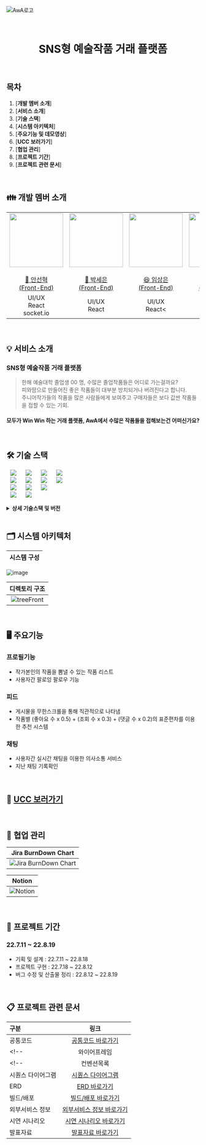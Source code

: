 ![AwA로고](/uploads/390a7dfd55f76033c7c2017f40cfca21/AwA로고.png)
<div align="center">
<br />
<h1>SNS형 예술작품 거래 플랫폼</h1>
<br />
</div>

## 목차

1. [**개발 멤버 소개**]
2. [**서비스 소개**]
3. [**기술 스택**]
4. [**시스템 아키텍처**]
5. [**주요기능 및 데모영상**]
6. [**UCC 보러가기**]
7. [**협업 관리**]
8. [**프로젝트 기간**]
9. [**프로젝트 관련 문서**]

<br/>

<div id="1"></div>

## 👪 개발 멤버 소개 
<table>
    <tr>
        <td height="140px" align="center"> <a href="https://github.com/Seonhyuk">
            <img src="" width="140px" /> <br><br> 🙂 안선혁 <br>(Front-End) </a> <br></td>
        <td height="140px" align="center"> <a href="https://github.com/seniing">
            <img src="" width="140px" /> <br><br> 🙂 박세은 <br>(Front-End) </a> <br></td>
        <td height="140px" align="center"> <a href="https://github.com/sangeun-lim">
            <img src="" width="140px" /> <br><br> 😆 임상은 <br>(Front-End) </a> <br></td>
        <td height="140px" align="center"> <a href="https://github.com/kimsezin">
            <img src="" width="140px" /> <br><br> 😁 김세진 <br>(Back-End) </a> <br></td>
        <td height="140px" align="center"> <a href="https://github.com/choiyounghyun">
            <img src="" width="140px" /> <br><br> 🙄 최영현 <br>(Back-End) </a> <br></td>
    </tr>
    <tr>
        <td align="center">UI/UX<br/>React<br/>socket.io<br/>
        <td align="center">UI/UX<br/>React
        <td align="center">UI/UX<br/>React<
        <td align="center">REST API<br/>CI/CD
        <td align="center">REST API<br/>CI/CD
    </tr>
</table>

<br />

<div id="2"></div>

## 💡 서비스 소개

### SNS형 예술작품 거래  플랫폼

> 한해 예술대학 졸업생 00 명, 수많은 졸업작품들은 어디로 가는걸까요?<br />
피와땀으로 만들어진 좋은 작품들이 대부분 방치되거나 버려진다고 합니다. <br />
주니어작가들의 작품을 많은 사람들에게 보여주고 구매자들은 보다 값싼 작품들을 접할 수 있는 기회.
>
#### 모두가 Win Win 하는 거래 플랫폼, AwA에서 수많은 작품들을 접해보는건 어떠신가요?

<br/>

<div id="3"></div>

## 🛠️ 기술 스택

<img src="https://img.shields.io/badge/Java-007396?style=for-the-badge&logo=Java&logoColor=#007396" style="height : auto; margin-left : 10px; margin-right : 10px;"/> <img src="https://img.shields.io/badge/Spring Boot-6DB33F?style=for-the-badge&logo=Spring Boot&logoColor=white" style="height : auto; margin-left : 10px; margin-right : 10px;"/> <img src="https://img.shields.io/badge/JSON Web Tokens-000000?style=for-the-badge&logo=JSON Web Tokens&logoColor=white" style="height : auto; margin-left : 10px; margin-right : 10px;"/> <img src="https://img.shields.io/badge/Spring Security-6DB33F?style=for-the-badge&logo=Spring Security&logoColor=white" style="height : auto; margin-left : 10px; margin-right : 10px;"/><br>
<img src="https://img.shields.io/badge/Gradle-02303A?style=for-the-badge&logo=Gradle&logoColor=white" style="height : auto; margin-left : 10px; margin-right : 10px;"/> <img src="https://img.shields.io/badge/Nginx-009639?style=for-the-badge&logo=NGINX&logoColor=white" style="height : auto; margin-left : 10px; margin-right : 10px;"/> <img src="https://img.shields.io/badge/Jenkins-D24939?style=for-the-badge&logo=Jenkins&logoColor=white" style="height : auto; margin-left : 10px; margin-right : 10px;"/> <img src="https://img.shields.io/badge/Ubuntu-E95420?style=for-the-badge&logo=Ubuntu&logoColor=white" style="height : auto; margin-left : 10px; margin-right : 10px;"/><br>
<img src="https://img.shields.io/badge/React-61DAFB?style=for-the-badge&logo=React&logoColor=white" style="height : auto; margin-left : 10px; margin-right : 10px;"/> <img src="https://img.shields.io/badge/Redux-764ABC?style=for-the-badge&logo=Redux&logoColor=white" style="height : auto; margin-left : 10px; margin-right : 10px;"/> <img src="https://img.shields.io/badge/Node.js-339939?style=for-the-badge&logo=Node.js&logoColor=white" style="height : auto; margin-left : 10px; margin-right : 10px;"/> <br>
<img src="https://img.shields.io/badge/Jira-0052CC?style=for-the-badge&logo=Jira&logoColor=white" style="height : auto; margin-left : 10px; margin-right : 10px;"/> <img src="https://img.shields.io/badge/GitLab-FCA121?style=for-the-badge&logo=GitLab&logoColor=white" style="height : auto; margin-left : 10px; margin-right : 10px;"/> <br/>

<details><summary> <b> 상세 기술스택 및 버전</b> </summary>

| 구분       | 기술스택                    | 상세내용                 | 버전          |
| -------- | ----------------------- | -------------------- | ----------- |
| 공통     | 형상관리                    | Gitlab               | \-          |
|          | 이슈관리                    | Jira                 | \-          |
|          | 커뮤니케이션                  | Mattermost, Notion   | \-          |
| BackEnd  | DB                      | MariaDB              | 10.6        |
|          |                         | JPA                  | \-          |
|          |                         | QueryDSL             | \-          |
|          | Java                    | JDK                  | 11.0.14     |
|          | Spring                  | Spring               | 5.3.21      |
|          |                         | Spring Boot          | 2.7.1       |
|          | IDE                     | Intellij(Ultimate)   | 22.1.3      |
|          | Cloud Storage           | Firebase             | \-          |
|          | Build                   | Gradle               | 7.4.1       |
|          | API Docs                | Swagger2             | 2.9.2       |
| FrontEnd | HTML5                   |                      | \-          |
|          | CSS3                    |                      | \-          |
|          | JavaScript(ES6)         |                      |\-           |
|          | React                   | React                | 17.0.2      |
|          | React                   | Redux                | 7.2.6       |
|          | React                   | Redux-thunk          | 2.4.1       |
|          |                         | styled-components    | 5.3.3       |
|          |                         | framer-motion        | 6.0.0       |
|          |                         | apexcharts           | 3.33.0      |
|          |                         | toast-ui/react-editor      | 3.1.2       |
|          |                         | toast-ui/react-calendar    | 1.0.6       |
|          | WebSocket               | @stomp/stompjs       | 6.1.2       |
|          | WebSocket               | stompjs              | 2.3.3       |
|          | WebSocket               | sockjs-client        | 1.5.2       |
|          | IDE                     | Visual Studio Code   | 1.63.2      |
| Server   | 서버                      | AWS EC2              | \-          |
|          | 플랫폼                     | Ubuntu               | 20.04.3 LTS |
|          | 배포                      | Docker               | 20.10.12    |
|          | 배포                      | Jenkins              | 2.319.2     |

</details>

<br />

<div id="4"></div>

## 🗂️ 시스템 아키텍처

|                              시스템 구성                           |
| :------------------------------------------------------------------------------: |
![image](/uploads/998e564f9bd45028c1c07d21d6f5d88e/image.png)

|                              디렉토리 구조                       |
| :------------------------------------------------------------------------------: |
| ![treeFront](/uploads/91374d1e87785a7ad776c7690907ed66/treeFront.png) |

<br />

<div id="4"></div>

## 🖥️ 주요기능

### 프로필기능
- 작가본인의 작품을 뽐낼 수 있는 작품 리스트
- 사용자간 팔로잉 팔로우 기능


### 피드
- 게시물을 무한스크롤을 통해 직관적으로 나타냄
- 작품별 (좋아요 수 x 0.5) + (조회 수 x 0.3) + (댓글 수 x 0.2)의 표준편차를 이용한 추천 시스템

### 채팅
- 사용자간 실시간 채팅을 이용한 의사소통 서비스
- 지난 채팅 기록확인

<br/>

<div id="5"></div>

## 🎥 [UCC 보러가기](https://youtu.be/Rg4kOlrdI78) 

<br />

<div id="6"></div>

## 👥 협업 관리 

|                            Jira BurnDown Chart                      |
| :---------------------------------------------------------------------------: |
|  <img src="./readme_assets/a607_Jira.png" alt="Jira BurnDown Chart" />  |

|                            Notion                      |
| :---------------------------------------------------------------------------: |
|  <img src="./readme_assets/a607_Notion.png" alt="Notion" />  |

<br />


<div id="8"></div>

## 📆 프로젝트 기간
### 22.7.11 ~ 22.8.19
- 기획 및 설계 : 22.7.11 ~ 22.8.18
- 프로젝트 구현 : 22.7.18 ~ 22.8.12
- 버그 수정 및 산출물 정리 : 22.8.12 ~ 22.8.19

<br />

<div id="9"></div>

## 📋 프로젝트 관련 문서
|  구분  |  링크  |
| :--------------- | :---------------: |
| 공통코드 | [공통코드 바로가기](/docs/공통코드.md) |
<!-- | 와이어프레임 | [와이어프레임 바로가기](/docs/와이어프레임.md) | -->
<!-- | 컨벤션목록 | [컨벤션목록 바로가기](/docs/컨벤션목록.md) | -->
| 시퀀스 다이어그램 | [시퀀스 다이어그램](/outputs/AWA_시퀀스_다이어그램.md) |
| ERD | [ERD 바로가기](/outputs/AwA_ERD.png) |
| 빌드/배포 | [빌드/배포 바로가기](/exec/01_서울_6반_A607_빌드및배포.pdf) |
| 외부서비스 정보 | [외부서비스 정보 바로가기](/exec/02_서울_6반_A607_외부서비스_정보.pdf) |
| 시연 시나리오 | [시연 시나리오 바로가기](/exec/04_서울_6반_A607_시연시나리오.pdf) |
| 발표자료 | [발표자료 바로가기](/docs/서울_6반_A607_발표자료.pdf) |


<!-- BackEnd
spring boot
spring-boot-jpa
Spring Security
Java 11
AWS EC2
mariadb

FrontEnd
Visual Studio Code
React.js
redux-toolkit
redux


CI/CD
aws ec2
nginx
jenkins

서비스 아키텍처

![image](/uploads/998e564f9bd45028c1c07d21d6f5d88e/image.png) -->
